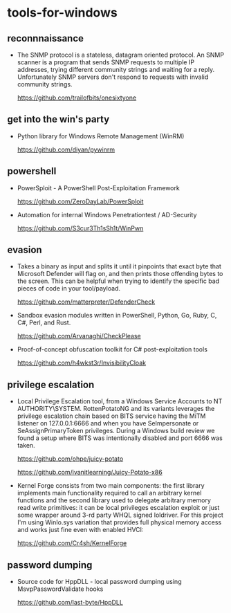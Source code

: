 # tools-for-windows

## reconnnaissance

- The SNMP protocol is a stateless, datagram oriented protocol. An SNMP scanner is a program that sends SNMP requests to multiple IP addresses, trying different community strings and waiting for a reply. Unfortunately SNMP servers don't respond to requests with invalid community strings.

    https://github.com/trailofbits/onesixtyone

## get into the win's party

- Python library for Windows Remote Management (WinRM)

    https://github.com/diyan/pywinrm

## powershell

- PowerSploit - A PowerShell Post-Exploitation Framework

    https://github.com/ZeroDayLab/PowerSploit
    
- Automation for internal Windows Penetrationtest / AD-Security

    https://github.com/S3cur3Th1sSh1t/WinPwn

## evasion

- Takes a binary as input and splits it until it pinpoints that exact byte that Microsoft Defender will flag on, and then prints those offending bytes to the screen. This can be helpful when trying to identify the specific bad pieces of code in your tool/payload.

    https://github.com/matterpreter/DefenderCheck
    
- Sandbox evasion modules written in PowerShell, Python, Go, Ruby, C, C#, Perl, and Rust.

    https://github.com/Arvanaghi/CheckPlease
    
- Proof-of-concept obfuscation toolkit for C# post-exploitation tools

    https://github.com/h4wkst3r/InvisibilityCloak

## privilege escalation

- Local Privilege Escalation tool, from a Windows Service Accounts to NT AUTHORITY\SYSTEM. RottenPotatoNG and its variants leverages the privilege escalation chain based on BITS service having the MiTM listener on 127.0.0.1:6666 and when you have SeImpersonate or SeAssignPrimaryToken privileges. During a Windows build review we found a setup where BITS was intentionally disabled and port 6666 was taken.

    https://github.com/ohpe/juicy-potato

    https://github.com/ivanitlearning/Juicy-Potato-x86
    
- Kernel Forge consists from two main components: the first library implements main functionality required to call an arbitrary kernel functions and the second library used to delegate arbitrary memory read write primitives: it can be local privileges escalation exploit or just some wrapper around 3-rd party WHQL signed loldriver. For this project I'm using WinIo.sys variation that provides full physical memory access and works just fine even with enabled HVCI:

    https://github.com/Cr4sh/KernelForge

## password dumping

- Source code for HppDLL - local password dumping using MsvpPasswordValidate hooks

    https://github.com/last-byte/HppDLL

